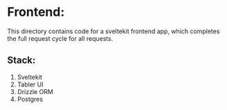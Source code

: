 # Frontend:

This directory contains code for a sveltekit frontend app, which completes the full request cycle for all requests.

## Stack:
1. Sveltekit 
2. Tabler UI 
3. Drizzle ORM
4. Postgres
